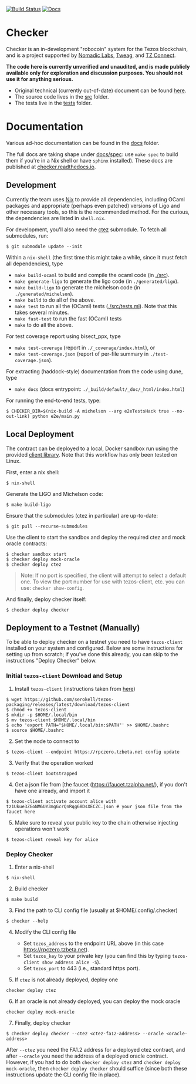 [![Build Status](https://github.com/tezos-checker/huxian/workflows/CI/badge.svg)](https://github.com/tezos-checker/huxian/actions)
[![Docs](https://readthedocs.org/projects/checker/badge/?version=latest)](https://checker.readthedocs.io/en/latest/)

# Checker

Checker is an in-development "robocoin" system for the Tezos blockchain,
and is a project supported by [Nomadic Labs](https://nomadic-labs.com/),
[Tweag](https://tweag.io/), and [TZ Connect](https://www.tzconnect.com/en/).

**The code here is currently unverified and unaudited, and is made
publicly available only for exploration and discussion purposes.
You should not use it for anything serious.**

* Original technical (currently out-of-date) document can be found
  [here](https://hackmd.io/teMO2x9PRRy1iTBtrSMBvA?view).
* The source code lives in the [src](./src) folder.
* The tests live in the [tests](./tests) folder.

# Documentation

Various ad-hoc documentation can be found in the [docs](./docs) folder.

The full docs are taking shape under [docs/spec](./docs/spec): use `make spec`
to build them if you're in a Nix shell or have `sphinx` installed). These docs
are published at [checker.readthedocs.io](https://checker.readthedocs.io/).

## Development

Currently the team uses [Nix](https://nixos.org/) to provide all dependencies,
including OCaml packages and appropriate (perhaps even patched) versions of
Ligo and other necessary tools, so this is the recommended method. For the
curious, the dependencies are listed in `shell.nix`.

For development, you'll also need the [ctez](https://github.com/tezos-checker/ctez)
submodule. To fetch all submodules, run:
```console
$ git submodule update --init
```

Within a `nix-shell` (the first time this might take a while, since it must
fetch all dependencies), type

* `make build-ocaml` to build and compile the ocaml code (in [./src](./src)).
* `make generate-ligo` to generate the ligo code (in `./generated/ligo`).
* `make build-ligo` to generate the michelson code (in `./generated/michelson`).
* `make build` to do all of the above.
* `make test` to run all the (OCaml) tests ([./src/tests.ml](./src/tests.ml)). Note that this takes several minutes.
* `make fast-test` to run the fast (OCaml) tests
* `make` to do all the above.

For test coverage report using bisect_ppx, type
*  `make test-coverage` (report in `./_coverage/index.html`), or
*  `make test-coverage.json` (report of per-file summary in `./test-coverage.json`).

For extracting (haddock-style) documentation from the code using dune, type
*  `make docs` (docs entrypoint: `./_build/default/_doc/_html/index.html`)

For running the end-to-end tests, type:
```console
$ CHECKER_DIR=$(nix-build -A michelson --arg e2eTestsHack true --no-out-link) python e2e/main.py
```

## Local Deployment

The contract can be deployed to a local, Docker sandbox run using the provided
[client library](./client). Note that this workflow has only been tested on
Linux.

First, enter a nix shell:
```console
$ nix-shell
```

Generate the LIGO and Michelson code:

```console
$ make build-ligo
```

Ensure that the submodules (ctez in particular) are up-to-date:
```console
$ git pull --recurse-submodules
```

Use the client to start the sandbox and deploy the required ctez and mock
oracle contracts:

```console
$ checker sandbox start
$ checker deploy mock-oracle
$ checker deploy ctez
```

> Note: If no port is specified, the client will attempt to select a default
> one. To view the port number for use with tezos-client, etc. you can use:
> `checker show-config`.

And finally, deploy checker itself:
```console
$ checker deploy checker
```

## Deployment to a Testnet (Manually)

To be able to deploy checker on a testnet you need to have `tezos-client`
installed on your system and configured. Below are some instructions for
setting up from scratch; if you've done this already, you can skip to the
instructions "Deploy Checker" below.

### Initial `tezos-client` Download and Setup

1. Install `tezos-client` (instructions taken from
   [here](https://assets.tqtezos.com/docs/setup/1-tezos-client/))
```console
$ wget https://github.com/serokell/tezos-packaging/releases/latest/download/tezos-client
$ chmod +x tezos-client
$ mkdir -p $HOME/.local/bin
$ mv tezos-client $HOME/.local/bin
$ echo 'export PATH="$HOME/.local/bin:$PATH"' >> $HOME/.bashrc
$ source $HOME/.bashrc
```

2. Set the node to connect to
```console
$ tezos-client --endpoint https://rpczero.tzbeta.net config update
```

3. Verify that the operation worked
```console
$ tezos-client bootstrapped
```

4. Get a json file from [the faucet (https://faucet.tzalpha.net/),
   if you don't have one already, and import it
```console
$ tezos-client activate account alice with tz1Ukue3ZGoNM6UY3mgGcrQnRqg68DsXECZC.json # your json file from the faucet here
```

5. Make sure to reveal your public key to the chain otherwise injecting operations won't work
```console
$ tezos-client reveal key for alice
```

### Deploy Checker

1. Enter a nix-shell
```console
$ nix-shell
```

2. Build checker
```console
$ make build
```

3. Find the path to CLI config file (usually at $HOME/.config/.checker)
```console
$ checker --help
```

4. Modify the CLI config file
   - Set `tezos_address` to the endpoint URL above (in this case https://rpczero.tzbeta.net).
   - Set `tezos_key` to your private key (you can find this by typing `tezos-client show address alice -S`).
   - Set `tezos_port` to 443 (i.e., standard https port).

5. If `ctez` is not already deployed, deploy one
```console
checker deploy ctez
```

6. If an oracle is not already deployed, you can deploy the mock oracle
```console
checker deploy mock-oracle
```

7. Finally, deploy checker
```console
$ checker deploy checker --ctez <ctez-fa12-address> --oracle <oracle-address>
```
After `--ctez` you need the FA1.2 address for a deployed ctez contract, and
after `--oracle` you need the address of a deployed oracle contract.  However,
if you had to do both `checker deploy ctez` and `checker deploy mock-oracle`,
then `checker deploy checker` should suffice (since both these instructions
update the CLI config file in place).
